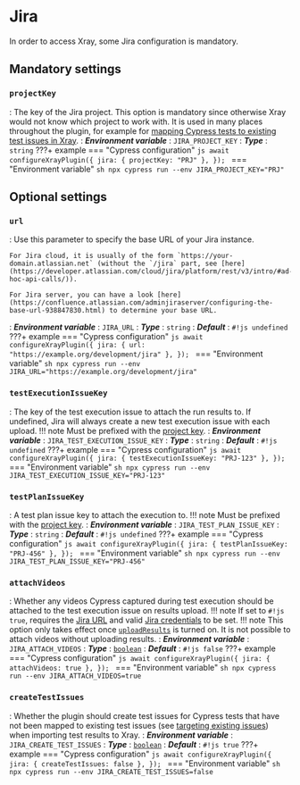 # Jira

In order to access Xray, some Jira configuration is mandatory.

## Mandatory settings

### `projectKey`
: The key of the Jira project.
    This option is mandatory since otherwise Xray would not know which project to work with.
    It is used in many places throughout the plugin, for example for [mapping Cypress tests to existing test issues in Xray](../guides/targetingExistingIssues.md).
: ***Environment variable***
    : `JIRA_PROJECT_KEY`
: ***Type***
    : `string`
???+ example
    === "Cypress configuration"
        ```js
        await configureXrayPlugin({
            jira: {
                projectKey: "PRJ"
            },
        });
        ```
    === "Environment variable"
        ```sh
        npx cypress run --env JIRA_PROJECT_KEY="PRJ"
        ```

## Optional settings

### `url`
: Use this parameter to specify the base URL of your Jira instance.

    For Jira cloud, it is usually of the form `https://your-domain.atlassian.net` (without the `/jira` part, see [here](https://developer.atlassian.com/cloud/jira/platform/rest/v3/intro/#ad-hoc-api-calls/)).

    For Jira server, you can have a look [here](https://confluence.atlassian.com/adminjiraserver/configuring-the-base-url-938847830.html) to determine your base URL.
: ***Environment variable***
    : `JIRA_URL`
: ***Type***
    : `string`
: ***Default***
    : `#!js undefined`
???+ example
    === "Cypress configuration"
        ```js
        await configureXrayPlugin({
            jira: {
                url: "https://example.org/development/jira"
            },
        });
        ```
    === "Environment variable"
        ```sh
        npx cypress run --env JIRA_URL="https://example.org/development/jira"
        ```

### `testExecutionIssueKey`
: The key of the test execution issue to attach the run results to.
    If undefined, Jira will always create a new test execution issue with each upload.
    !!! note
        Must be prefixed with the [project key](#projectkey).
: ***Environment variable***
    : `JIRA_TEST_EXECUTION_ISSUE_KEY`
: ***Type***
    : `string`
: ***Default***
    : `#!js undefined`
???+ example
    === "Cypress configuration"
        ```js
        await configureXrayPlugin({
            jira: {
                testExecutionIssueKey: "PRJ-123"
            },
        });
        ```
    === "Environment variable"
        ```sh
        npx cypress run --env JIRA_TEST_EXECUTION_ISSUE_KEY="PRJ-123"
        ```

### `testPlanIssueKey`
: A test plan issue key to attach the execution to.
    !!! note
        Must be prefixed with the [project key](#projectkey).
: ***Environment variable***
    : `JIRA_TEST_PLAN_ISSUE_KEY`
: ***Type***
    : `string`
: ***Default***
    : `#!js undefined`
???+ example
    === "Cypress configuration"
        ```js
        await configureXrayPlugin({
            jira: {
                testPlanIssueKey: "PRJ-456"
            },
        });
        ```
    === "Environment variable"
        ```sh
        npx cypress run --env JIRA_TEST_PLAN_ISSUE_KEY="PRJ-456"
        ```

### `attachVideos`
: Whether any videos Cypress captured during test execution should be attached to the test execution issue on results upload.
    !!! note
        If set to `#!js true`, requires the [Jira URL](#serverurl) and valid [Jira credentials](authentication.md#jira) to be set.
    !!! note
        This option only takes effect once [`uploadResults`](xray.md#uploadresults) is turned on.
        It is not possible to attach videos without uploading results.
: ***Environment variable***
    : `JIRA_ATTACH_VIDEOS`
: ***Type***
    : [`boolean`](types.md#boolean)
: ***Default***
    : `#!js false`
???+ example
    === "Cypress configuration"
        ```js
        await configureXrayPlugin({
            jira: {
                attachVideos: true
            },
        });
        ```
    === "Environment variable"
        ```sh
        npx cypress run --env JIRA_ATTACH_VIDEOS=true
        ```

### `createTestIssues`
: Whether the plugin should create test issues for Cypress tests that have not been mapped to existing test issues (see [targeting existing issues](../guides/targetingExistingIssues.md)) when importing test results to Xray.
: ***Environment variable***
    : `JIRA_CREATE_TEST_ISSUES`
: ***Type***
    : [`boolean`](types.md#boolean)
: ***Default***
    : `#!js true`
???+ example
    === "Cypress configuration"
        ```js
        await configureXrayPlugin({
            jira: {
                createTestIssues: false
            },
        });
        ```
    === "Environment variable"
        ```sh
        npx cypress run --env JIRA_CREATE_TEST_ISSUES=false
        ```
